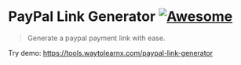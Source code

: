 # PayPal Link Generator [![Awesome](https://cdn.rawgit.com/sindresorhus/awesome/d7305f38d29fed78fa85652e3a63e154dd8e8829/media/badge.svg)](https://github.com/sindresorhus/awesome)

>Generate a paypal payment link with ease.

Try demo: https://tools.waytolearnx.com/paypal-link-generator
